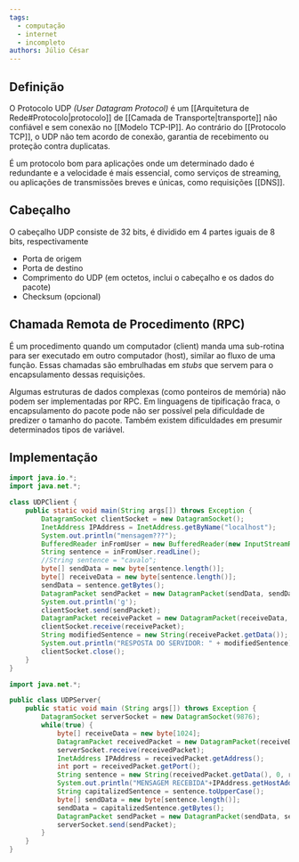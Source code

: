 ```yaml
---
tags:
  - computação
  - internet
  - incompleto
authors: Júlio César
---
```

## Definição

O Protocolo UDP _(User Datagram Protocol)_ é um [[Arquitetura de Rede#Protocolo|protocolo]] de [[Camada de Transporte|transporte]] não confiável e sem conexão no [[Modelo TCP-IP]]. Ao contrário do [[Protocolo TCP]], o UDP não tem acordo de conexão, garantia de recebimento ou proteção contra duplicatas.

É um protocolo bom para aplicações onde um determinado dado é redundante e a velocidade é mais essencial, como serviços de streaming, ou aplicações de transmissões breves e únicas, como requisições [[DNS]].
## Cabeçalho

O cabeçalho UDP consiste de 32 bits, é dividido em 4 partes iguais de 8 bits, respectivamente
- Porta de origem
- Porta de destino
- Comprimento do UDP (em octetos, inclui o cabeçalho e os dados do pacote)
- Checksum (opcional)
## Chamada Remota de Procedimento (RPC)

É um procedimento quando um computador (client) manda uma sub-rotina para ser executado em outro computador (host), similar ao fluxo de uma função. Essas chamadas são embrulhadas em _stubs_ que servem para o encapsulamento dessas requisições.

Algumas estruturas de dados complexas (como ponteiros de memória) não podem ser implementadas por RPC. Em linguagens de tipificação fraca, o encapsulamento do pacote pode não ser possível pela dificuldade de predizer o tamanho do pacote. Também existem dificuldades em presumir determinados tipos de variável.
## Implementação

```java
import java.io.*;
import java.net.*;

class UDPClient {
	public static void main(String args[]) throws Exception {
		DatagramSocket clientSocket = new DatagramSocket();
		InetAddress IPAddress = InetAddress.getByName("localhost");
		System.out.println("mensagem???");
		BufferedReader inFromUser =	new BufferedReader(new InputStreamReader(System.in));
		String sentence = inFromUser.readLine();
		//String sentence = "cavalo";
		byte[] sendData = new byte[sentence.length()];
		byte[] receiveData = new byte[sentence.length()];
		sendData = sentence.getBytes();
		DatagramPacket sendPacket = new DatagramPacket(sendData, sendData.length, IPAddress, 9876);
		System.out.println('g');
		clientSocket.send(sendPacket);
		DatagramPacket receivePacket = new DatagramPacket(receiveData, receiveData.length);
		clientSocket.receive(receivePacket);
		String modifiedSentence = new String(receivePacket.getData());
		System.out.println("RESPOSTA DO SERVIDOR: " + modifiedSentence);
		clientSocket.close();
	}
}
```

```java
import java.net.*;

public class UDPServer{
	public static void main (String args[]) throws Exception {
		DatagramSocket serverSocket = new DatagramSocket(9876);
		while(true) {
			byte[] receiveData = new byte[1024];
			DatagramPacket receivedPacket = new DatagramPacket(receiveData, receiveData.length);
			serverSocket.receive(receivedPacket);
			InetAddress IPAddress = receivedPacket.getAddress();
			int port = receivedPacket.getPort();
			String sentence = new String(receivedPacket.getData(), 0, receivedPacket.getLength());
			System.out.println("MENSAGEM RECEBIDA"+IPAddress.getHostAddress()+": " + sentence);
			String capitalizedSentence = sentence.toUpperCase();
			byte[] sendData = new byte[sentence.length()];
			sendData = capitalizedSentence.getBytes();
			DatagramPacket sendPacket = new DatagramPacket(sendData, sendData.length, IPAddress, port);
			serverSocket.send(sendPacket);
		}
	}
}
```
